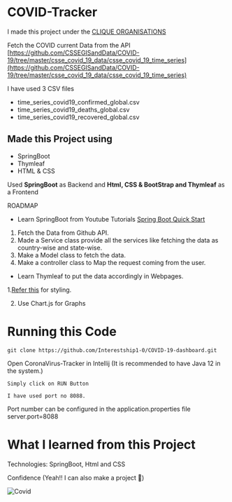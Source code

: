 
# **COVID-Tracker**

I made this project under the [CLIQUE ORGANISATIONS](https://twitter.com/clique_org)

Fetch the COVID current Data from the API [https://github.com/CSSEGISandData/COVID-19/tree/master/csse_covid_19_data/csse_covid_19_time_series](https://github.com/CSSEGISandData/COVID-19/tree/master/csse_covid_19_data/csse_covid_19_time_series)

I have used 3 CSV files 
*  time_series_covid19_confirmed_global.csv
*  time_series_covid19_deaths_global.csv
*  time_series_covid19_recovered_global.csv

## Made this Project using 
* SpringBoot 
* Thymleaf
* HTML & CSS

Used **SpringBoot** as Backend  and **Html, CSS & BootStrap and Thymleaf** as a Frontend

ROADMAP 
* Learn SpringBoot from Youtube Tutorials  [Spring Boot Quick Start](https://www.youtube.com/watch?v=msXL2oDexqw&list=PLqq-6Pq4lTTbx8p2oCgcAQGQyqN8XeA1x)
1. Fetch the Data from Github API.
1. Made a Service class provide all the services like fetching the data as country-wise and state-wise.
1. Make a Model class to fetch the data.
1. Make a controller class to Map the request coming from the user.

* Learn Thymleaf to put the data accordingly in Webpages.

1.[Refer this](https://getbootstrap.com/) for styling.

2. Use Chart.js for Graphs

# Running this Code

`git clone https://github.com/Interestship1-0/COVID-19-dashboard.git`

Open CoronaVirus-Tracker in Intellij (It is recommended to have Java 12 in the system.)

`Simply click on RUN Button `

`I have used port no 8088.`

Port number can be configured in the application.properties file server.port=8088


# What I learned from this Project 
Technologies: SpringBoot, Html and CSS 

Confidence (Yeah!! I can  also make a project 💯) 
 
![Covid](https://user-images.githubusercontent.com/42577922/85916360-d1430d80-b86d-11ea-892b-23182d799d36.gif)

